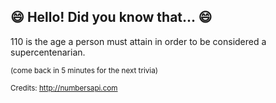 ## :smile: Hello! Did you know that... :smile:
110 is the age a person must attain in order to be considered a supercentenarian.

<sup>(come back in 5 minutes for the next trivia)</sup>


<sup>Credits: http://numbersapi.com</sup>
